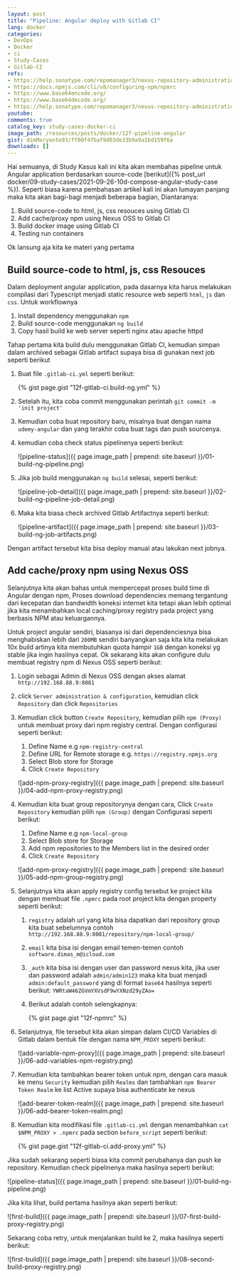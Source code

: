 ```yaml
---
layout: post
title: "Pipeline: Angular deploy with Gitlab CI"
lang: docker
categories:
- DevOps
- Docker
- ci
- Study-Cases
- Gitlab-CI
refs: 
- https://help.sonatype.com/repomanager3/nexus-repository-administration/formats/npm-registry
- https://docs.npmjs.com/cli/v8/configuring-npm/npmrc
- https://www.base64encode.org/
- https://www.base64decode.org/
- https://help.sonatype.com/repomanager3/nexus-repository-administration/access-control/realms
youtube: 
comments: true
catalog_key: study-cases-docker-ci
image_path: /resources/posts/docker/12f-pipeline-angular
gist: dimMaryanto93/ff00f4fbaf9d03de33b9a9a1bd159f6a
downloads: []
---
```


Hai semuanya, di Study Kasus kali ini kita akan membahas pipeline untuk Angular application berdasarkan source-code [berikut]({% post_url docker/09-study-cases/2021-09-26-10d-compose-angular-study-case %}). Seperti biasa karena pembahasan artikel kali ini akan lumayan panjang maka kita akan bagi-bagi menjadi beberapa bagian, Diantaranya:

1. Build source-code to html, js, css resouces using Gitlab CI
2. Add cache/proxy npm using Nexus OSS to Gitlab CI
3. Build docker image using Gitlab CI
4. Testing run containers

Ok lansung aja kita ke materi yang pertama

## Build source-code to html, js, css Resouces

Dalam deployment angular application, pada dasarnya kita harus melakukan compilasi dari Typescript menjadi static resource web seperti `html`, `js` dan `css`. Untuk workflownya 

1. Install dependency menggunakan `npm`
2. Build source-code menggunakan `ng build`
3. Copy hasil build ke web server seperti nginx atau apache httpd

Tahap pertama kita build dulu menggunakan Gitlab CI, kemudian simpan dalam archived sebagai Gitlab artifact supaya bisa di gunakan next job seperti berikut

1. Buat file `.gitlab-ci.yml` seperti berikut:

    {% gist page.gist "12f-gitlab-ci.build-ng.yml" %}

2. Setelah itu, kita coba commit menggunakan perintah `git commit -m 'init project'` 

3. Kemudian coba buat repository baru, misalnya buat dengan nama `udemy-angular` dan yang terakhir coba buat tags dan push sourcenya. 

4. kemudian coba check status pipelinenya seperti berikut:

    ![pipeline-status]({{ page.image_path | prepend: site.baseurl }}/01-build-ng-pipeline.png)

5. Jika job build menggunakan `ng build` selesai, seperti berikut:

    ![pipeline-job-detail]({{ page.image_path | prepend: site.baseurl }}/02-build-ng-pipeline-job-detail.png)

6. Maka kita biasa check archived Gitlab Artifactnya seperti berikut:

    ![pipeline-artifact]({{ page.image_path | prepend: site.baseurl }}/03-build-ng-job-artifacts.png)

Dengan artifact tersebut kita bisa deploy manual atau lakukan next jobnya.

## Add cache/proxy npm using Nexus OSS

Selanjutnya kita akan bahas untuk mempercepat proses build time di Angular dengan npm, Proses download dependencies memang tergantung dari kecepatan dan bandwidth koneksi internet kita tetapi akan lebih optimal jika kita menambahkan local caching/proxy registry pada project yang berbasis NPM atau keluargannya.

Untuk project angular sendiri, biasanya isi dari dependenciesnya bisa menghabiskan lebih dari `200MB` sendiri banyangkan saja kita kita melakukan 10x build artinya kita membutuhkan quota hampir `1GB` dengan koneksi yg stable jika ingin hasilnya cepat. Ok sekarang kita akan configure dulu membuat registry npm di Nexus OSS seperti berikut:

1. Login sebagai Admin di Nexus OSS dengan akses alamat `http://192.168.88.9:8081`
2. click `Server administration & configuration`, kemudian click `Repository` dan click `Repositories`
3. Kemudian click button `Create Repository`, kemudian pilih `npm (Proxy)` untuk membuat proxy dari npm registry central. Dengan configurasi seperti berikut:
    1. Define Name e.g `npm-registry-central`
    2. Define URL for Remote storage e.g. `https://registry.npmjs.org`
    3. Select Blob store for Storage
    4. Click `Create Repository`

    ![add-npm-proxy-registry]({{ page.image_path | prepend: site.baseurl }}/04-add-npm-proxy-registry.png)

4. Kemudian kita buat group repositorynya dengan cara, Click `Create Repository` kemudian pilih `npm (Group)` dengan Configurasi seperti berikut:
    1. Define Name e.g `npm-local-group`
    2. Select Blob store for Storage
    3. Add npm repositories to the Members list in the desired order
    4. Click `Create Repository`

    ![add-npm-proxy-registry]({{ page.image_path | prepend: site.baseurl }}/05-add-npm-group-registry.png)

5. Selanjutnya kita akan apply registry config tersebut ke project kita dengan membuat file `.npmrc` pada root project kita dengan property seperti berikut:
    1. `registry` adalah url yang kita bisa dapatkan dari repository group kita buat sebelumnya contoh `http://192.168.88.9:8081/repository/npm-local-group/`
    2. `email` kita bisa isi dengan email temen-temen contoh `software.dimas_m@icloud.com`
    3. `_auth` kita bisa isi dengan user dan password nexus kita, jika user dan password adalah `admin/admin123` maka kita buat menjadi `admin:default_password` yang di format `base64` hasilnya seperti berikut: `YWRtaW46ZGVmYXVsdF9wYXNzd29yZAo=`
    4. Berikut adalah contoh selengkapnya:

        {% gist page.gist "12f-npmrc" %}

6. Selanjutnya, file tersebut kita akan simpan dalam CI/CD Variables di Gitlab dalam bentuk file dengan nama `NPM_PROXY` seperti berikut:

    ![add-variable-npm-proxy]({{ page.image_path | prepend: site.baseurl }}/06-add-variables-npm-registry.png)

7. Kemudian kita tambahkan bearer token untuk npm, dengan cara masuk ke menu `Security` kemudian pilih `Realms` dan tambahkan `npm Bearer Token Realm` ke list Active supaya bisa authenticate ke nexus

    ![add-bearer-token-realm]({{ page.image_path | prepend: site.baseurl }}/06-add-bearer-token-realm.png)

8. Kemudian kita modifikasi file `.gitlab-ci.yml` dengan menambahkan `cat $NPM_PROXY > .npmrc` pada section `before_script` seperti berikut:

    {% gist page.gist "12f-gitlab-ci.add-proxy.yml" %}

Jika sudah sekarang seperti biasa kita commit perubahanya dan push ke repository. Kemudian check pipelinenya maka hasilnya seperti berikut:

![pipeline-status]({{ page.image_path | prepend: site.baseurl }}/01-build-ng-pipeline.png)

Jika kita lihat, build pertama hasilnya akan seperti berikut:

![first-build]({{ page.image_path | prepend: site.baseurl }}/07-first-build-proxy-registry.png)

Sekarang coba retry, untuk menjalankan build ke 2, maka hasilnya seperti berikut:

![first-build]({{ page.image_path | prepend: site.baseurl }}/08-second-build-proxy-registry.png)